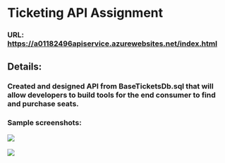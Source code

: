 # Ticketing API Assignment

### URL: https://a01182496apiservice.azurewebsites.net/index.html

## Details: 

### Created and designed API from BaseTicketsDb.sql that will allow developers to build tools for the end consumer to find and purchase seats.

### Sample screenshots:

<image src="image1.JPG"><br /><br />
<image src="image2.JPG">



